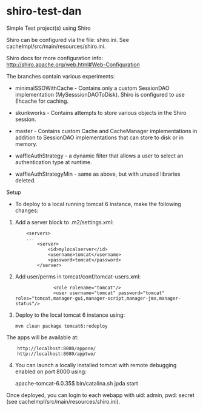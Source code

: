 shiro-test-dan
==============

Simple Test project(s) using Shiro

Shiro can be configured via the file: shiro.ini.  See cacheImpl/src/main/resources/shiro.ini.

Shiro docs for more configuration info: http://shiro.apache.org/web.html#Web-Configuration


The branches contain various experiments:

* minimalSSOWithCache - Contains only a custom SessionDAO implementation (MySesssionDAOToDisk).
                        Shiro is configured to use Ehcache for caching.

* skunkworks - Contains attempts to store various objects in the Shiro session.

* master - Contains custom Cache and CacheManager implementations in addition to SessionDAO implementations that can
        store to disk or in memory.

* waffleAuthStrategy - a dynamic filter that allows a user to select an authentication type at runtime.

* waffleAuthStrategyMin - same as above, but with unused libraries deleted.

Setup

* To deploy to a local running tomcat 6 instance, make the following changes:

 1. Add a server block to .m2/settings.xml:

            <servers>
            ...
                <server>
                    <id>mylocalserver</id>
                    <username>tomcat</username>
                    <password>tomcat</password>
                </server>

 2. Add user/perms in tomcat/conf/tomcat-users.xml:

                      <role rolename="tomcat"/>
                      <user username="tomcat" password="tomcat" roles="tomcat,manager-gui,manager-script,manager-jmx,manager-status"/>

 3. Deploy to the local tomcat 6 instance using:

        mvn clean package tomcat6:redeploy

   The apps will be available at:

        http://localhost:8080/appone/
        http://localhost:8080/apptwo/

 4. You can launch a locally installed tomcat with remote debugging enabled on port 8000 using:

    apache-tomcat-6.0.35$ bin/catalina.sh jpda start

   Once deployed, you can login to each webapp with uid: admin, pwd: secret (see cacheImpl/src/main/resources/shiro.ini).